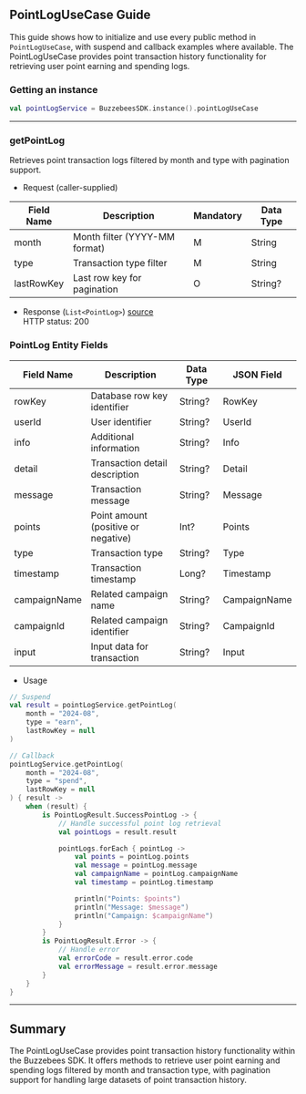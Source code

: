 ## PointLogUseCase Guide

This guide shows how to initialize and use every public method in `PointLogUseCase`, with suspend
and callback examples where available. The PointLogUseCase provides point transaction history
functionality for retrieving user point earning and spending logs.

### Getting an instance

```kotlin
val pointLogService = BuzzebeesSDK.instance().pointLogUseCase
```

---

### getPointLog

Retrieves point transaction logs filtered by month and type with pagination support.

- Request (caller-supplied)

| Field Name | Description                   | Mandatory | Data Type |
|------------|-------------------------------|-----------|-----------|
| month      | Month filter (YYYY-MM format) | M         | String    |
| type       | Transaction type filter       | M         | String    |
| lastRowKey | Last row key for pagination   | O         | String?   |

- Response (`List<PointLog>`) [source](../buzzebees_sdk/src/main/java/com/buzzebees/sdk/entity/point_log/PointLog.kt)  
  HTTP status: 200

### PointLog Entity Fields

| Field Name   | Description                         | Data Type | JSON Field   |
|--------------|-------------------------------------|-----------|--------------|
| rowKey       | Database row key identifier         | String?   | RowKey       |
| userId       | User identifier                     | String?   | UserId       |
| info         | Additional information              | String?   | Info         |
| detail       | Transaction detail description      | String?   | Detail       |
| message      | Transaction message                 | String?   | Message      |
| points       | Point amount (positive or negative) | Int?      | Points       |
| type         | Transaction type                    | String?   | Type         |
| timestamp    | Transaction timestamp               | Long?     | Timestamp    |
| campaignName | Related campaign name               | String?   | CampaignName |
| campaignId   | Related campaign identifier         | String?   | CampaignId   |
| input        | Input data for transaction          | String?   | Input        |

- Usage

```kotlin
// Suspend
val result = pointLogService.getPointLog(
    month = "2024-08",
    type = "earn",
    lastRowKey = null
)

// Callback
pointLogService.getPointLog(
    month = "2024-08",
    type = "spend",
    lastRowKey = null
) { result ->
    when (result) {
        is PointLogResult.SuccessPointLog -> {
            // Handle successful point log retrieval
            val pointLogs = result.result

            pointLogs.forEach { pointLog ->
                val points = pointLog.points
                val message = pointLog.message
                val campaignName = pointLog.campaignName
                val timestamp = pointLog.timestamp

                println("Points: $points")
                println("Message: $message")
                println("Campaign: $campaignName")
            }
        }
        is PointLogResult.Error -> {
            // Handle error
            val errorCode = result.error.code
            val errorMessage = result.error.message
        }
    }
}
```

---

## Summary

The PointLogUseCase provides point transaction history functionality within the Buzzebees SDK. It
offers methods to retrieve user point earning and spending logs filtered by month and transaction
type, with pagination support for handling large datasets of point transaction history.
